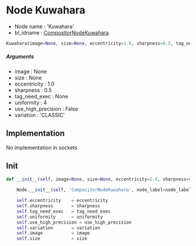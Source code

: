 # Node Kuwahara

- Node name : 'Kuwahara'
- bl_idname : [CompositorNodeKuwahara](https://docs.blender.org/api/current/bpy.types.CompositorNodeKuwahara.html)


``` python
Kuwahara(image=None, size=None, eccentricity=1.0, sharpness=0.5, tag_need_exec=None, uniformity=4, use_high_precision=False, variation='CLASSIC', node_label=None, node_color=None, **kwargs)
```
##### Arguments

- image : None
- size : None
- eccentricity : 1.0
- sharpness : 0.5
- tag_need_exec : None
- uniformity : 4
- use_high_precision : False
- variation : 'CLASSIC'

## Implementation

No implementation in sockets

## Init

``` python
def __init__(self, image=None, size=None, eccentricity=1.0, sharpness=0.5, tag_need_exec=None, uniformity=4, use_high_precision=False, variation='CLASSIC', node_label=None, node_color=None, **kwargs):

    Node.__init__(self, 'CompositorNodeKuwahara', node_label=node_label, node_color=node_color, **kwargs)

    self.eccentricity    = eccentricity
    self.sharpness       = sharpness
    self.tag_need_exec   = tag_need_exec
    self.uniformity      = uniformity
    self.use_high_precision = use_high_precision
    self.variation       = variation
    self.image           = image
    self.size            = size
```
